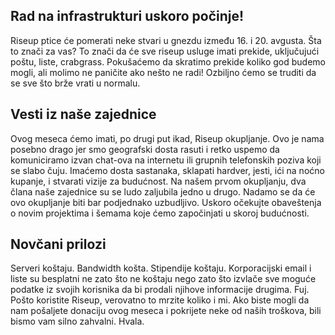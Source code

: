 ## Rad na infrastrukturi uskoro počinje!

Riseup ptice će pomerati neke stvari u gnezdu između 16. i 20. avgusta.
Šta to znači za vas? To znači da će sve riseup usluge imati prekide,
uključujući poštu, liste, crabgrass. Pokušaćemo da skratimo prekide
koliko god budemo mogli, ali molimo ne paničite ako nešto ne radi!
Ozbiljno ćemo se truditi da se sve što brže vrati u normalu.


## Vesti iz naše zajednice

Ovog meseca ćemo imati, po drugi put ikad, Riseup okupljanje. Ovo je
nama posebno drago jer smo geografski dosta rasuti i retko uspemo da
komuniciramo izvan chat-ova na internetu ili grupnih telefonskih poziva
koji se slabo čuju. Imaćemo dosta sastanaka, sklapati hardver, jesti,
ići na noćno kupanje, i stvarati vizije za budućnost. Na našem prvom
okupljanju, dva člana naše zajednice su se ludo zaljubila jedno u drugo.
Nadamo se da će ovo okupljanje biti bar podjednako uzbudljivo. Uskoro
očekujte obaveštenja o novim projektima i šemama koje ćemo započinjati u
skoroj budućnosti.


## Novčani prilozi

Serveri koštaju. Bandwidth košta. Stipendije koštaju. Korporacijski
email i liste su besplatni ne zato što ne koštaju nego zato što izvlače
sve moguće podatke iz svojih korisnika da bi prodali njihove informacije
drugima. Fuj. Pošto koristite Riseup, verovatno to mrzite koliko i mi.
Ako biste mogli da nam pošaljete donaciju ovog meseca i pokrijete neke
od naših troškova, bili bismo vam silno zahvalni. Hvala.
